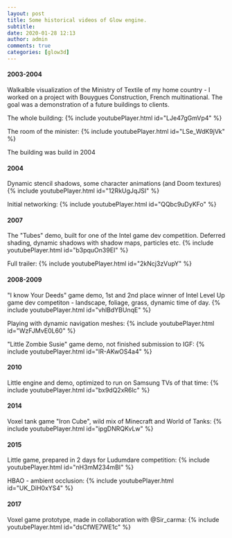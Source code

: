 ```yaml
---
layout: post
title: Some historical videos of Glow engine.
subtitle:
date: 2020-01-28 12:13
author: admin
comments: true
categories: [glow3d]
---
```


#### 2003-2004

Walkalble visualization of the Ministry of Textile of my home country - I worked on a project with Bouygues Construction, French multinational. The goal was a demonstration of a future buildings to clients.

The whole building:
{% include youtubePlayer.html id="LJe47gGmVp4" %}

The room of the minister:
{% include youtubePlayer.html id="LSe_WdK9jVk" %}

The building was build in 2004

#### 2004

Dynamic stencil shadows, some character animations (and Doom textures)
{% include youtubePlayer.html id="12RkUgJqJSI" %}

Initial networking:
{% include youtubePlayer.html id="QQbc9uDyKFo" %}

#### 2007

The "Tubes" demo, built for one of the Intel game dev competition. Deferred shading, dynamic shadows with shadow maps, particles etc.
{% include youtubePlayer.html id="b3pquOn39EI" %}

Full trailer:
{% include youtubePlayer.html id="2kNcj3zVupY" %}

#### 2008-2009

"I know Your Deeds" game demo, 1st and 2nd place winner of Intel Level Up game dev competiton - landscape, foliage, grass, dynamic time of day.
{% include youtubePlayer.html id="vhlBdYBUnqE" %}

Playing with dynamic navigation meshes:
{% include youtubePlayer.html id="WzFJMvE0L60" %}

"Little Zombie Susie" game demo, not finished submission to IGF:
{% include youtubePlayer.html id="IR-AKwOS4a4" %}

#### 2010

Little engine and demo, optimized to run on Samsung TVs of that time:
{% include youtubePlayer.html id="bx9dQ2xR6lc" %}

#### 2014

Voxel tank game "Iron Cube", wild mix of Minecraft and World of Tanks:
{% include youtubePlayer.html id="ipgDNRQKvLw" %}

#### 2015

Little game, prepared in 2 days for Ludumdare competition:
{% include youtubePlayer.html id="nH3mM234mBI" %}

HBAO - ambient occlusion:
{% include youtubePlayer.html id="UK_DiH0xYS4" %}

#### 2017

Voxel game prototype, made in collaboration with @Sir_carma:
{% include youtubePlayer.html id="dsCfWE7WE1c" %}








